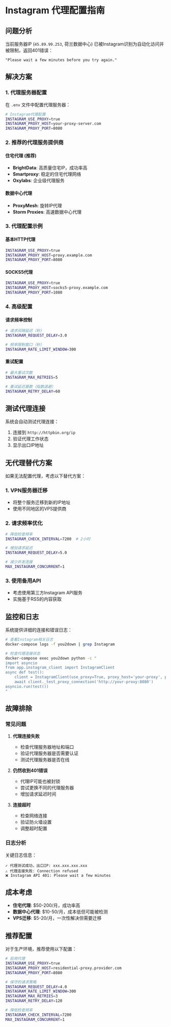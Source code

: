 # Instagram 代理配置指南

## 问题分析

当前服务器IP (`45.89.99.253`, 荷兰数据中心) 已被Instagram识别为自动化访问并被限制，返回401错误：
```
"Please wait a few minutes before you try again."
```

## 解决方案

### 1. 代理服务器配置

在 `.env` 文件中配置代理服务器：

```bash
# Instagram代理配置
INSTAGRAM_USE_PROXY=true
INSTAGRAM_PROXY_HOST=your-proxy-server.com
INSTAGRAM_PROXY_PORT=8080
```

### 2. 推荐的代理服务提供商

#### 住宅代理 (推荐)
- **BrightData**: 高质量住宅IP，成功率高
- **Smartproxy**: 稳定的住宅代理网络
- **Oxylabs**: 企业级代理服务

#### 数据中心代理
- **ProxyMesh**: 旋转IP代理
- **Storm Proxies**: 高速数据中心代理

### 3. 代理配置示例

#### 基本HTTP代理
```bash
INSTAGRAM_USE_PROXY=true
INSTAGRAM_PROXY_HOST=proxy.example.com
INSTAGRAM_PROXY_PORT=8080
```

#### SOCKS5代理
```bash
INSTAGRAM_USE_PROXY=true
INSTAGRAM_PROXY_HOST=socks5-proxy.example.com
INSTAGRAM_PROXY_PORT=1080
```

### 4. 高级配置

#### 请求频率控制
```bash
# 请求间隔延迟（秒）
INSTAGRAM_REQUEST_DELAY=3.0

# 频率限制窗口（秒）
INSTAGRAM_RATE_LIMIT_WINDOW=300
```

#### 重试配置
```bash
# 最大重试次数
INSTAGRAM_MAX_RETRIES=5

# 重试延迟基数（指数退避）
INSTAGRAM_RETRY_DELAY=60
```

## 测试代理连接

系统会自动测试代理连接：

1. 连接到 `http://httpbin.org/ip`
2. 验证代理工作状态
3. 显示出口IP地址

## 无代理替代方案

如果无法配置代理，考虑以下替代方案：

### 1. VPN服务器迁移
- 将整个服务迁移到新的IP地址
- 使用不同地区的VPS提供商

### 2. 请求频率优化
```bash
# 降低检查频率
INSTAGRAM_CHECK_INTERVAL=7200  # 2小时

# 增加请求延迟
INSTAGRAM_REQUEST_DELAY=5.0

# 减少并发连接
MAX_INSTAGRAM_CONCURRENT=1
```

### 3. 使用备用API
- 考虑使用第三方Instagram API服务
- 实施基于RSS的内容获取

## 监控和日志

系统提供详细的连接和错误日志：

```bash
# 查看Instagram相关日志
docker-compose logs -f you2down | grep Instagram

# 检查代理连接状态
docker-compose exec you2down python -c "
import asyncio
from app.instagram_client import InstagramClient
async def test():
    client = InstagramClient(use_proxy=True, proxy_host='your-proxy', proxy_port=8080)
    await client._test_proxy_connection('http://your-proxy:8080')
asyncio.run(test())
"
```

## 故障排除

### 常见问题

1. **代理连接失败**
   - 检查代理服务器地址和端口
   - 验证代理服务器是否需要认证
   - 测试代理服务器是否在线

2. **仍然收到401错误**
   - 代理IP可能也被封锁
   - 尝试更换不同的代理服务器
   - 增加请求延迟时间

3. **连接超时**
   - 检查网络连接
   - 验证防火墙设置
   - 调整超时配置

### 日志分析

关键日志信息：
```
✓ 代理测试成功，出口IP: xxx.xxx.xxx.xxx
⚠ 代理连接失败: Connection refused
❌ Instagram API 401: Please wait a few minutes
```

## 成本考虑

- **住宅代理**: $50-200/月，成功率高
- **数据中心代理**: $10-50/月，成本低但可能被检测
- **VPS迁移**: $5-20/月，一次性解决但需要迁移

## 推荐配置

对于生产环境，推荐使用以下配置：

```bash
# 启用代理
INSTAGRAM_USE_PROXY=true
INSTAGRAM_PROXY_HOST=residential-proxy.provider.com
INSTAGRAM_PROXY_PORT=8080

# 保守的请求策略
INSTAGRAM_REQUEST_DELAY=4.0
INSTAGRAM_RATE_LIMIT_WINDOW=300
INSTAGRAM_MAX_RETRIES=3
INSTAGRAM_RETRY_DELAY=120

# 降低检查频率
INSTAGRAM_CHECK_INTERVAL=7200
MAX_INSTAGRAM_CONCURRENT=1
```